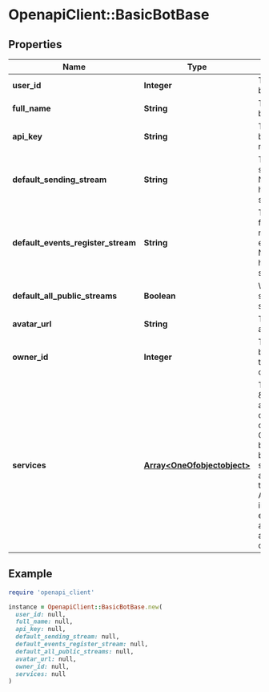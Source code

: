 # OpenapiClient::BasicBotBase

## Properties

| Name | Type | Description | Notes |
| ---- | ---- | ----------- | ----- |
| **user_id** | **Integer** | The user id of the bot.  | [optional] |
| **full_name** | **String** | The full name of the bot.  | [optional] |
| **api_key** | **String** | The API key of the bot which it uses to make API requests.  | [optional] |
| **default_sending_stream** | **String** | The default sending stream of the bot. Null if the bot doesn&#39;t have a default sending stream.  | [optional] |
| **default_events_register_stream** | **String** | The default stream for which the bot receives events/register data. Null if the bot doesn&#39;t have such a default stream.  | [optional] |
| **default_all_public_streams** | **Boolean** | Whether the bot can send messages to all streams by default.  | [optional] |
| **avatar_url** | **String** | The URL of the bot&#39;s avatar.  | [optional] |
| **owner_id** | **Integer** | The user id of the bot&#39;s owner.  Null if the bot has no owner.  | [optional] |
| **services** | [**Array&lt;OneOfobjectobject&gt;**](OneOfobjectobject.md) | The \&quot;Services\&quot; array contains extra configuration fields only relevant for Outgoing webhook bots and Embedded bots.  It is always a single-element array.  We consider this part of the Zulip API to be unstable; it is used only for UI elements for administering bots and is likely to change.  | [optional] |

## Example

```ruby
require 'openapi_client'

instance = OpenapiClient::BasicBotBase.new(
  user_id: null,
  full_name: null,
  api_key: null,
  default_sending_stream: null,
  default_events_register_stream: null,
  default_all_public_streams: null,
  avatar_url: null,
  owner_id: null,
  services: null
)
```

